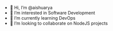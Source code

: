 - 👋 Hi, I’m @aishuarya
- 👀 I’m interested in Software Development
- 🌱 I’m currently learning DevOps
- 💞️ I’m looking to collaborate on NodeJS projects
